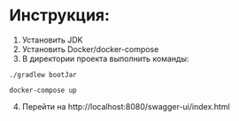 # Инструкция:
1. Установить JDK
2. Установить Docker/docker-compose
3. В директории проекта выполнить команды:

```
./gradlew bootJar
```
```
docker-compose up
```
4. Перейти на http://localhost:8080/swagger-ui/index.html
